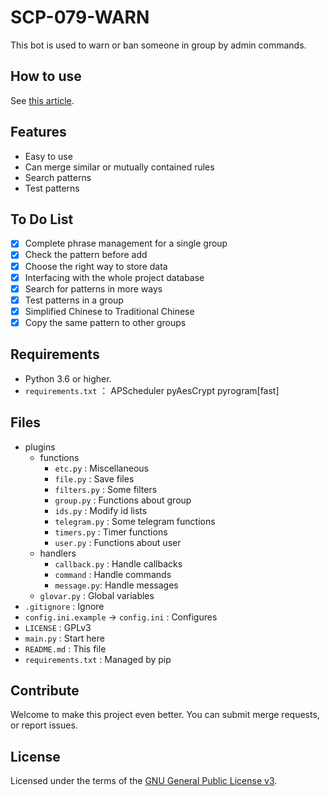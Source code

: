 # SCP-079-WARN

This bot is used to warn or ban someone in group by admin commands.

## How to use

See [this article](https://scp-079.org/warn/).

## Features

- Easy to use
- Can merge similar or mutually contained rules
- Search patterns
- Test patterns

## To Do List

- [x] Complete phrase management for a single group
- [x] Check the pattern before add
- [x] Choose the right way to store data
- [x] Interfacing with the whole project database
- [x] Search for patterns in more ways
- [x] Test patterns in a group
- [x] Simplified Chinese to Traditional Chinese
- [x] Copy the same pattern to other groups

## Requirements

- Python 3.6 or higher.
- `requirements.txt` ： APScheduler pyAesCrypt pyrogram[fast]

## Files

- plugins
    - functions
        - `etc.py` : Miscellaneous
        - `file.py` : Save files
        - `filters.py` : Some filters
        - `group.py` : Functions about group
        - `ids.py` : Modify id lists
        - `telegram.py` : Some telegram functions
        - `timers.py` : Timer functions
        - `user.py` : Functions about user
    - handlers
        - `callback.py` : Handle callbacks
        - `command` : Handle commands
        - `message.py`: Handle messages
    - `glovar.py` : Global variables
- `.gitignore` : Ignore
- `config.ini.example` -> `config.ini` : Configures
- `LICENSE` : GPLv3
- `main.py` : Start here
- `README.md` : This file
- `requirements.txt` : Managed by pip

## Contribute

Welcome to make this project even better. You can submit merge requests, or report issues.

## License

Licensed under the terms of the [GNU General Public License v3](LICENSE).
